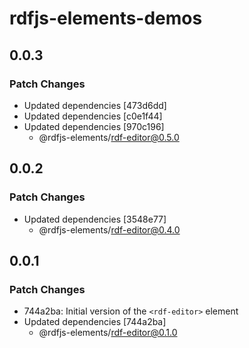 # rdfjs-elements-demos

## 0.0.3

### Patch Changes

- Updated dependencies [473d6dd]
- Updated dependencies [c0e1f44]
- Updated dependencies [970c196]
  - @rdfjs-elements/rdf-editor@0.5.0

## 0.0.2

### Patch Changes

- Updated dependencies [3548e77]
  - @rdfjs-elements/rdf-editor@0.4.0

## 0.0.1

### Patch Changes

- 744a2ba: Initial version of the `<rdf-editor>` element
- Updated dependencies [744a2ba]
  - @rdfjs-elements/rdf-editor@0.1.0
